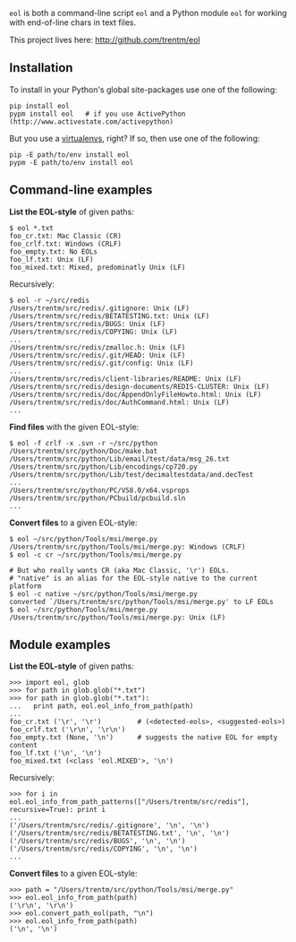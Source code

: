 `eol` is both a command-line script `eol` and a Python module `eol` for working
with end-of-line chars in text files.

This project lives here: <http://github.com/trentm/eol>

## Installation

To install in your Python's global site-packages use one of the
following:

    pip install eol
    pypm install eol   # if you use ActivePython (http://www.activestate.com/activepython)

But you use a
[virtualenvs](http://www.arthurkoziel.com/2008/10/22/working-virtualenv/),
right? If so, then use one of the following:

    pip -E path/to/env install eol
    pypm -E path/to/env install eol


## Command-line examples

**List the EOL-style** of given paths:

    $ eol *.txt
    foo_cr.txt: Mac Classic (CR)
    foo_crlf.txt: Windows (CRLF)
    foo_empty.txt: No EOLs
    foo_lf.txt: Unix (LF)
    foo_mixed.txt: Mixed, predominatly Unix (LF)

Recursively:
    
    $ eol -r ~/src/redis
    /Users/trentm/src/redis/.gitignore: Unix (LF)
    /Users/trentm/src/redis/BETATESTING.txt: Unix (LF)
    /Users/trentm/src/redis/BUGS: Unix (LF)
    /Users/trentm/src/redis/COPYING: Unix (LF)
    ...
    /Users/trentm/src/redis/zmalloc.h: Unix (LF)
    /Users/trentm/src/redis/.git/HEAD: Unix (LF)
    /Users/trentm/src/redis/.git/config: Unix (LF)
    ...
    /Users/trentm/src/redis/client-libraries/README: Unix (LF)
    /Users/trentm/src/redis/design-documents/REDIS-CLUSTER: Unix (LF)
    /Users/trentm/src/redis/doc/AppendOnlyFileHowto.html: Unix (LF)
    /Users/trentm/src/redis/doc/AuthCommand.html: Unix (LF)
    ...

**Find files** with the given EOL-style:

    $ eol -f crlf -x .svn -r ~/src/python
    /Users/trentm/src/python/Doc/make.bat
    /Users/trentm/src/python/Lib/email/test/data/msg_26.txt
    /Users/trentm/src/python/Lib/encodings/cp720.py
    /Users/trentm/src/python/Lib/test/decimaltestdata/and.decTest
    ...
    /Users/trentm/src/python/PC/VS8.0/x64.vsprops
    /Users/trentm/src/python/PCbuild/pcbuild.sln
    ...

**Convert files** to a given EOL-style:

    $ eol ~/src/python/Tools/msi/merge.py
    /Users/trentm/src/python/Tools/msi/merge.py: Windows (CRLF)
    $ eol -c cr ~/src/python/Tools/msi/merge.py
    
    # But who really wants CR (aka Mac Classic, '\r') EOLs.
    # "native" is an alias for the EOL-style native to the current platform
    $ eol -c native ~/src/python/Tools/msi/merge.py
    converted `/Users/trentm/src/python/Tools/msi/merge.py' to LF EOLs
    $ eol ~/src/python/Tools/msi/merge.py
    /Users/trentm/src/python/Tools/msi/merge.py: Unix (LF)


## Module examples

**List the EOL-style** of given paths:

    >>> import eol, glob
    >>> for path in glob.glob("*.txt")
    >>> for path in glob.glob("*.txt"):
    ...   print path, eol.eol_info_from_path(path)
    ... 
    foo_cr.txt ('\r', '\r')         # (<detected-eols>, <suggested-eols>)
    foo_crlf.txt ('\r\n', '\r\n')
    foo_empty.txt (None, '\n')      # suggests the native EOL for empty content
    foo_lf.txt ('\n', '\n')
    foo_mixed.txt (<class 'eol.MIXED'>, '\n')

Recursively:
    
    >>> for i in eol.eol_info_from_path_patterns(["/Users/trentm/src/redis"], recursive=True): print i
    ... 
    ('/Users/trentm/src/redis/.gitignore', '\n', '\n')
    ('/Users/trentm/src/redis/BETATESTING.txt', '\n', '\n')
    ('/Users/trentm/src/redis/BUGS', '\n', '\n')
    ('/Users/trentm/src/redis/COPYING', '\n', '\n')
    ...

**Convert files** to a given EOL-style:

    >>> path = "/Users/trentm/src/python/Tools/msi/merge.py"
    >>> eol.eol_info_from_path(path)
    ('\r\n', '\r\n')
    >>> eol.convert_path_eol(path, "\n")
    >>> eol.eol_info_from_path(path)
    ('\n', '\n')
